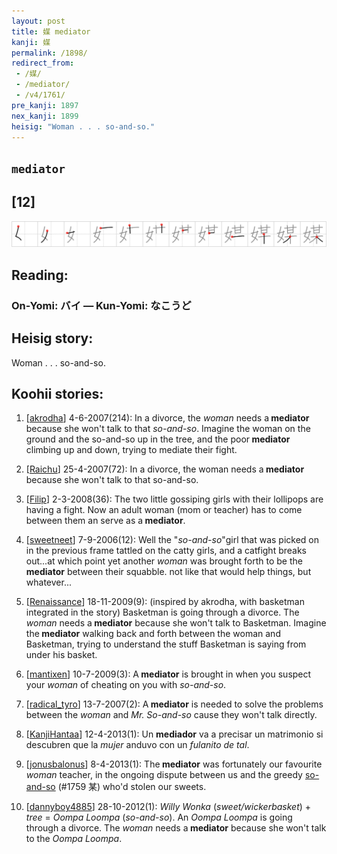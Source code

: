 ```yaml
---
layout: post
title: 媒 mediator
kanji: 媒
permalink: /1898/
redirect_from:
 - /媒/
 - /mediator/
 - /v4/1761/
pre_kanji: 1897
nex_kanji: 1899
heisig: "Woman . . . so-and-so."
---
```


## `mediator`

## [12]

<div class="stroke"><img src="../images/E5AA92.png" /></div>

## Reading:

### On-Yomi: バイ &mdash; Kun-Yomi: なこうど

## Heisig story:

Woman . . . so-and-so.

## Koohii stories:

1) [<a href="http://kanji.koohii.com/profile/akrodha">akrodha</a>] 4-6-2007(214): In a divorce, the <em>woman</em> needs a<strong> mediator</strong> because she won&#039;t talk to that <em>so-and-so</em>. Imagine the woman on the ground and the so-and-so up in the tree, and the poor<strong> mediator</strong> climbing up and down, trying to mediate their fight.

2) [<a href="http://kanji.koohii.com/profile/Raichu">Raichu</a>] 25-4-2007(72): In a divorce, the woman needs a<strong> mediator</strong> because she won&#039;t talk to that so-and-so.

3) [<a href="http://kanji.koohii.com/profile/Filip">Filip</a>] 2-3-2008(36): The two little gossiping girls with their lollipops are having a fight. Now an adult woman (mom or teacher) has to come between them an serve as a<strong> mediator</strong>.

4) [<a href="http://kanji.koohii.com/profile/sweetneet">sweetneet</a>] 7-9-2006(12): Well the &quot;<em>so-and-so</em>&quot;girl that was picked on in the previous frame tattled on the catty girls, and a catfight breaks out...at which point yet another <em>woman</em> was brought forth to be the<strong> mediator</strong> between their squabble. not like that would help things, but whatever...

5) [<a href="http://kanji.koohii.com/profile/Renaissance">Renaissance</a>] 18-11-2009(9): (inspired by akrodha, with basketman integrated in the story) Basketman is going through a divorce. The <em>woman</em> needs a<strong> mediator</strong> because she won&#039;t talk to Basketman. Imagine the<strong> mediator</strong> walking back and forth between the woman and Basketman, trying to understand the stuff Basketman is saying from under his basket.

6) [<a href="http://kanji.koohii.com/profile/mantixen">mantixen</a>] 10-7-2009(3): A<strong> mediator</strong> is brought in when you suspect your <em>woman</em> of cheating on you with <em>so-and-so</em>.

7) [<a href="http://kanji.koohii.com/profile/radical_tyro">radical_tyro</a>] 13-7-2007(2): A<strong> mediator</strong> is needed to solve the problems between the <em>woman</em> and <em>Mr. So-and-so</em> cause they won&#039;t talk directly.

8) [<a href="http://kanji.koohii.com/profile/KanjiHantaa">KanjiHantaa</a>] 12-4-2013(1): Un <strong>mediador</strong> va a precisar un matrimonio si descubren que la <em>mujer</em> anduvo con un <em>fulanito de tal</em>.

9) [<a href="http://kanji.koohii.com/profile/jonusbalonus">jonusbalonus</a>] 8-4-2013(1): The<strong> mediator</strong> was fortunately our favourite <em>woman</em> teacher, in the ongoing dispute between us and the greedy <a href="../1759">so-and-so</a> (#1759 某) who&#039;d stolen our sweets.

10) [<a href="http://kanji.koohii.com/profile/dannyboy4885">dannyboy4885</a>] 28-10-2012(1): <em>Willy Wonka</em> (<em>sweet/wickerbasket</em>) + <em>tree</em> = <em>Oompa Loompa</em> (<em>so-and-so</em>). An <em>Oompa Loompa</em> is going through a divorce. The <em>woman</em> needs a<strong> mediator</strong> because she won&#039;t talk to the <em>Oompa Loompa</em>.
